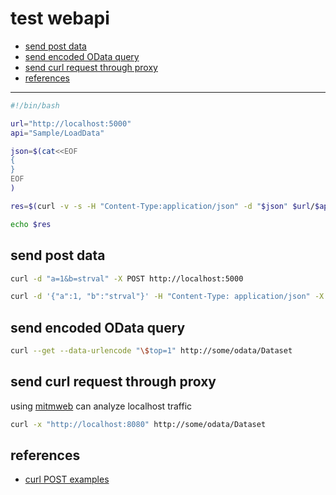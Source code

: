 # test webapi

- [send post data](#send-post-data)
- [send encoded OData query](#send-encoded-odata-query)
- [send curl request through proxy](#send-curl-request-through-proxy)
- [references](#references)

<hr/>

```sh
#!/bin/bash

url="http://localhost:5000"
api="Sample/LoadData"

json=$(cat<<EOF
{
}
EOF
)

res=$(curl -v -s -H "Content-Type:application/json" -d "$json" $url/$api)

echo $res
```

## send post data

```sh
curl -d "a=1&b=strval" -X POST http://localhost:5000
```

```sh
curl -d '{"a":1, "b":"strval"}' -H "Content-Type: application/json" -X POST http://localhost:5000
```

## send encoded OData query

```sh
curl --get --data-urlencode "\$top=1" http://some/odata/Dataset
```

## send curl request through proxy

using [mitmweb](https://github.com/mitmproxy/mitmproxy) can analyze localhost traffic

```sh
curl -x "http://localhost:8080" http://some/odata/Dataset
```

## references

- [curl POST examples](https://gist.github.com/subfuzion/08c5d85437d5d4f00e58)
